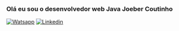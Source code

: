 ### Olá eu sou o desenvolvedor web Java Joeber Coutinho

[![Watsapp](https://img.shields.io/badge/WhatsApp-25D366?style=for-the-badge&logo=whatsapp&logoColor=white)](https://wa.me/5535999761290)
[![Linkedin](https://img.shields.io/badge/LinkedIn-0077B5?style=for-the-badge&logo=linkedin&logoColor=white)](https://linkedin/in/joeber-coutinho)
